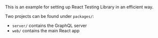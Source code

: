 This is an example for setting up React Testing Library in an efficient way.

Two projects can be found under `packages/`:

- `server/` contains the GraphQL server
- `web/` contains the main React app
